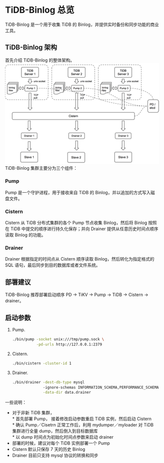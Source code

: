 # TiDB-Binlog 总览

TiDB-Binlog 是一个用于收集 TiDB 的 Binlog，并提供实时备份和同步功能的商业工具。

## TiDB-Binlog 架构

首先介绍 TiDB-Binlog 的整体架构。
![architecture](./binlog_architecture.jpeg)
TiDB-Binlog 集群主要分为三个组件：
### Pump 
Pump 是一个守护进程，用于接收来自 TiDB 的 Binlog，并以追加的方式写入磁盘文件。

### Cistern
Cistern 从 TiDB 分布式集群的各个 Pump 节点收集 Binlog，然后将 Binlog 按照在 TiDB 中提交的顺序进行持久化保存；并向 Drainer 提供从任意历史时间点顺序读取 Binlog 的功能。

### Drainer
Drainer 根据指定的时间点从 Cistern 顺序读取 Binlog，然后转化为指定格式的 SQL 语句，最后同步到目的数据库或者文件系统。



## 部署建议

TiDB-Binlog 推荐部署启动顺序 PD -> TiKV -> Pump -> TiDB -> Cistern -> drainer。<br>

## 启动参数

1. Pump.

    ```bash
    ./bin/pump -socket unix:///tmp/pump.sock \
               -pd-urls http://127.0.0.1:2379
    ```
    
2. Cistern.

    ```bash
    ./bin/cistern -cluster-id 1
    ```

3. Drainer.

    ```bash
    ./bin/drainer -dest-db-type mysql 
                  -ignore-schemas INFORMATION_SCHEMA,PERFORMANCE_SCHEMA,mysql \
                  -data-dir data.drainer 
    ```

一些说明：
* 对于非新 TiDB 集群，<br>
      * 首先部署 Pump， 接着修改启动参数重启 TiDB 实例，然后启动 Cistern <br>
      * 确认 Pump／Cisetrn 正常工作后，利用 mydumper／myloader 对 TiDB 集群进行全量 dump，然后倒入到目标数据库 <br>
      * 以 dump 时间点为初始化时间点参数来启动 drainer <br>
* 部署的时候，建议对每个 TiDB 实例部署一个 Pump
* Cistern 默认只保存 7 天的历史 Binlog
* Drainer 目前只支持 mysql 协议的转换和同步
